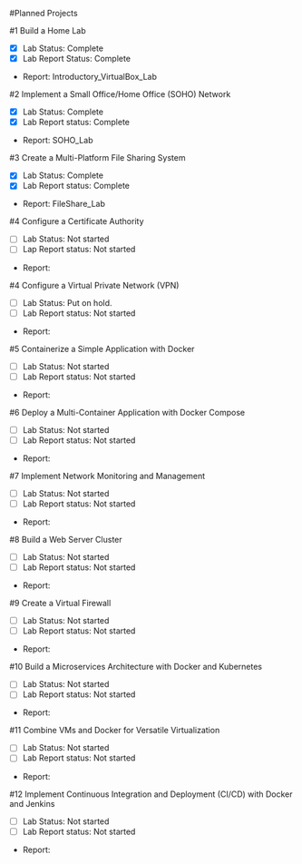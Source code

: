 #Planned Projects

#1 Build a Home Lab
  - [x] Lab Status: Complete
  - [x] Lab Report Status: Complete
  - Report: Introductory_VirtualBox_Lab

#2 Implement a Small Office/Home Office (SOHO) Network
  - [x] Lab Status: Complete
  - [x] Lab Report status: Complete
  - Report: SOHO_Lab

#3 Create a Multi-Platform File Sharing System
  - [x] Lab Status: Complete
  - [x] Lab Report status: Complete
  - Report: FileShare_Lab

#4 Configure a Certificate Authority
  - [ ] Lab Status: Not started
  - [ ] Lap Report status: Not started
  - Report:  

#4 Configure a Virtual Private Network (VPN)
  - [ ] Lab Status: Put on hold.
  - [ ] Lab Report status: Not started
  - Report:

#5 Containerize a Simple Application with Docker
  - [ ] Lab Status: Not started
  - [ ] Lab Report status: Not started
  - Report:

#6 Deploy a Multi-Container Application with Docker Compose
  - [ ] Lab Status: Not started
  - [ ] Lab Report status: Not started
  - Report:

#7 Implement Network Monitoring and Management
  - [ ] Lab Status: Not started
  - [ ] Lab Report status: Not started
  - Report:

#8 Build a Web Server Cluster
  - [ ] Lab Status: Not started
  - [ ] Lab Report status: Not started
  - Report:

#9 Create a Virtual Firewall
  - [ ] Lab Status: Not started
  - [ ] Lab Report status: Not started
  - Report:

#10 Build a Microservices Architecture with Docker and Kubernetes
  - [ ] Lab Status: Not started
  - [ ] Lab Report status: Not started
  - Report:

#11 Combine VMs and Docker for Versatile Virtualization
  - [ ] Lab Status: Not started
  - [ ] Lab Report status: Not started
  - Report:

#12 Implement Continuous Integration and Deployment (CI/CD) with Docker and Jenkins
  - [ ] Lab Status: Not started
  - [ ] Lab Report status: Not started
  - Report:
